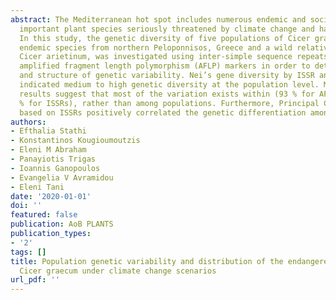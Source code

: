 ```yaml
---
abstract: The Mediterranean hot spot includes numerous endemic and socio-economically
  important plant species seriously threatened by climate change and habitat loss.
  In this study, the genetic diversity of five populations of Cicer graecum, an endangered
  endemic species from northern Peloponnisos, Greece and a wild relative of the cultivated
  Cicer arietinum, was investigated using inter-simple sequence repeats (ISSRs) and
  amplified fragment length polymorphism (AFLP) markers in order to determine levels
  and structure of genetic variability. Nei’s gene diversity by ISSR and AFLP markers
  indicated medium to high genetic diversity at the population level. Moreover, AMOVA
  results suggest that most of the variation exists within (93 % for AFLPs and 65
  % for ISSRs), rather than among populations. Furthermore, Principal Component Analysis
  based on ISSRs positively correlated the genetic differentiation among …
authors:
- Efthalia Stathi
- Konstantinos Kougioumoutzis
- Eleni M Abraham
- Panayiotis Trigas
- Ioannis Ganopoulos
- Evangelia V Avramidou
- Eleni Tani
date: '2020-01-01'
doi: ''
featured: false
publication: AoB PLANTS
publication_types:
- '2'
tags: []
title: Population genetic variability and distribution of the endangered Greek endemic
  Cicer graecum under climate change scenarios
url_pdf: ''
---
```

